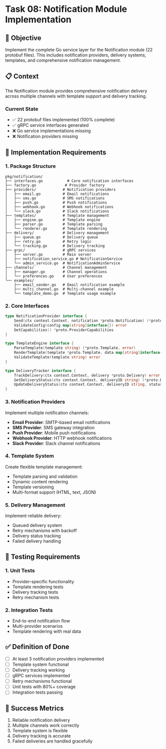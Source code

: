 <!-- file: tasks/08-notification-module-implementation.md -->
<!-- version: 1.0.0 -->
<!-- guid: j8k8l8m8-h8i8-1j1k-5f5g-890123456hij -->

# Task 08: Notification Module Implementation

## 🎯 Objective

Implement the complete Go service layer for the Notification module (22 protobuf
files). This includes notification providers, delivery systems, templates, and
comprehensive notification management.

## 📋 Context

The Notification module provides comprehensive notification delivery across
multiple channels with template support and delivery tracking.

### Current State

- ✅ 22 protobuf files implemented (100% complete)
- ✅ gRPC service interfaces generated
- ❌ Go service implementations missing
- ❌ Notification providers missing

## 🔧 Implementation Requirements

### 1. Package Structure

```text
pkg/notification/
├── interfaces.go           # Core notification interfaces
├── factory.go             # Provider factory
├── providers/            # Notification providers
│   ├── email.go          # Email notifications
│   ├── sms.go            # SMS notifications
│   ├── push.go           # Push notifications
│   ├── webhook.go        # Webhook notifications
│   └── slack.go          # Slack notifications
├── templates/            # Template management
│   ├── engine.go         # Template engine
│   ├── parser.go         # Template parsing
│   └── renderer.go       # Template rendering
├── delivery/             # Delivery management
│   ├── queue.go          # Delivery queue
│   ├── retry.go          # Retry logic
│   └── tracking.go       # Delivery tracking
├── grpc/                 # gRPC services
│   ├── server.go         # Main server
│   ├── notification_service.go # NotificationService
│   └── admin_service.go  # NotificationAdminService
├── channels/             # Channel management
│   ├── manager.go        # Channel operations
│   └── preferences.go    # User preferences
└── examples/
    ├── email_sender.go   # Email notification example
    ├── multi_channel.go  # Multi-channel example
    └── template_demo.go  # Template usage example
```

### 2. Core Interfaces

```go
type NotificationProvider interface {
    Send(ctx context.Context, notification *proto.Notification) (*proto.DeliveryResult, error)
    ValidateConfig(config map[string]interface{}) error
    GetCapabilities() *proto.ProviderCapabilities
}

type TemplateEngine interface {
    ParseTemplate(template string) (*proto.Template, error)
    RenderTemplate(template *proto.Template, data map[string]interface{}) (string, error)
    ValidateTemplate(template string) error
}

type DeliveryTracker interface {
    TrackDelivery(ctx context.Context, delivery *proto.Delivery) error
    GetDeliveryStatus(ctx context.Context, deliveryID string) (*proto.DeliveryStatus, error)
    UpdateDeliveryStatus(ctx context.Context, deliveryID string, status proto.DeliveryStatusCode) error
}
```

### 3. Notification Providers

Implement multiple notification channels:

- **Email Provider**: SMTP-based email notifications
- **SMS Provider**: SMS gateway integration
- **Push Provider**: Mobile push notifications
- **Webhook Provider**: HTTP webhook notifications
- **Slack Provider**: Slack channel notifications

### 4. Template System

Create flexible template management:

- Template parsing and validation
- Dynamic content rendering
- Template versioning
- Multi-format support (HTML, text, JSON)

### 5. Delivery Management

Implement reliable delivery:

- Queued delivery system
- Retry mechanisms with backoff
- Delivery status tracking
- Failed delivery handling

## 🧪 Testing Requirements

### 1. Unit Tests

- Provider-specific functionality
- Template rendering tests
- Delivery tracking tests
- Retry mechanism tests

### 2. Integration Tests

- End-to-end notification flow
- Multi-provider scenarios
- Template rendering with real data

## ✅ Definition of Done

- [ ] At least 3 notification providers implemented
- [ ] Template system functional
- [ ] Delivery tracking working
- [ ] gRPC services implemented
- [ ] Retry mechanisms functional
- [ ] Unit tests with 80%+ coverage
- [ ] Integration tests passing

## 🎯 Success Metrics

1. Reliable notification delivery
2. Multiple channels work correctly
3. Template system is flexible
4. Delivery tracking is accurate
5. Failed deliveries are handled gracefully
